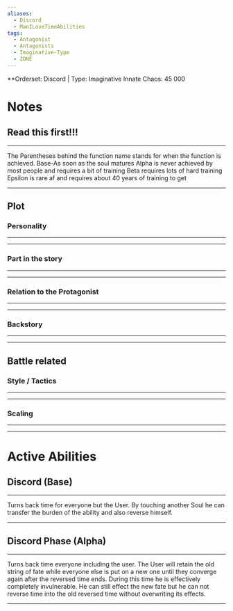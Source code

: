 ```yaml
---
aliases:
  - Discord
  - ManILoveTimeAbilities
tags:
  - Antagonist
  - Antagonists
  - Imaginative-Type
  - ZONE
---
```

**Orderset: Discord | Type: Imaginative
Innate Chaos:  45 000

# Notes
## Read this first!!!
___
The Parentheses behind the function name stands for when the function is achieved.
Base-As soon as the soul matures
Alpha is never achieved by most people and requires a bit of training 
Beta requires lots of hard training
Epsilon is rare af and requires about 40 years of training to get
___
## Plot
### Personality
___

___
### Part in the story
___

___
### Relation to the Protagonist
___

___
### Backstory
___

___

## Battle related

### Style / Tactics
___

___
### Scaling 
___

___



# Active Abilities
## Discord (Base)
___
Turns back time for everyone but the User.
By touching another Soul he can transfer the burden of the ability and also reverse himself.
___
## Discord Phase (Alpha)
___
Turns back time everyone including the user. The User will retain the old string of fate while everyone else is put on a new one until they converge again after the reversed time ends. During this time he is effectively completely invulnerable. He can still effect the new fate but he can not reverse time into the old reversed time without overwriting its effects.
___

